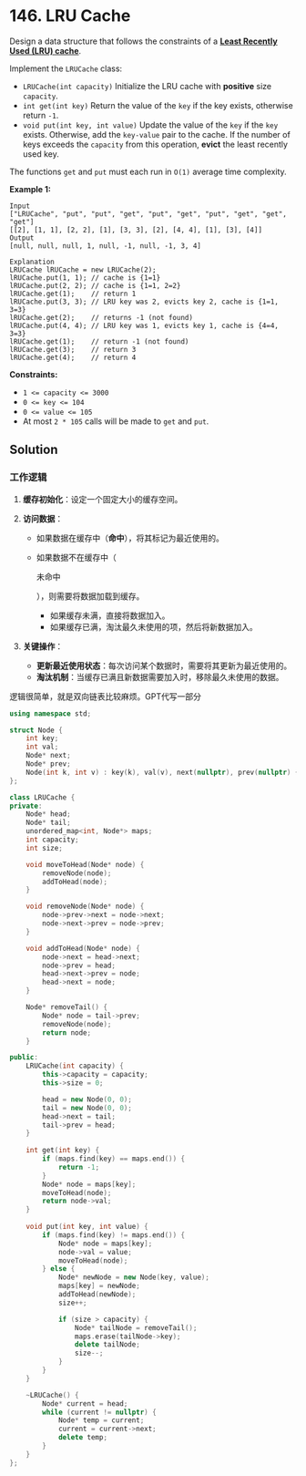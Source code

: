 # 146. LRU Cache

Design a data structure that follows the constraints of a **[Least Recently Used (LRU) cache](https://en.wikipedia.org/wiki/Cache_replacement_policies#LRU)**.

Implement the `LRUCache` class:

- `LRUCache(int capacity)` Initialize the LRU cache with **positive** size `capacity`.
- `int get(int key)` Return the value of the `key` if the key exists, otherwise return `-1`.
- `void put(int key, int value)` Update the value of the `key` if the `key` exists. Otherwise, add the `key-value` pair to the cache. If the number of keys exceeds the `capacity` from this operation, **evict** the least recently used key.

The functions `get` and `put` must each run in `O(1)` average time complexity.

 

**Example 1:**

```
Input
["LRUCache", "put", "put", "get", "put", "get", "put", "get", "get", "get"]
[[2], [1, 1], [2, 2], [1], [3, 3], [2], [4, 4], [1], [3], [4]]
Output
[null, null, null, 1, null, -1, null, -1, 3, 4]

Explanation
LRUCache lRUCache = new LRUCache(2);
lRUCache.put(1, 1); // cache is {1=1}
lRUCache.put(2, 2); // cache is {1=1, 2=2}
lRUCache.get(1);    // return 1
lRUCache.put(3, 3); // LRU key was 2, evicts key 2, cache is {1=1, 3=3}
lRUCache.get(2);    // returns -1 (not found)
lRUCache.put(4, 4); // LRU key was 1, evicts key 1, cache is {4=4, 3=3}
lRUCache.get(1);    // return -1 (not found)
lRUCache.get(3);    // return 3
lRUCache.get(4);    // return 4
```

 

**Constraints:**

- `1 <= capacity <= 3000`
- `0 <= key <= 104`
- `0 <= value <= 105`
- At most `2 * 105` calls will be made to `get` and `put`.

## Solution

### **工作逻辑**

1. **缓存初始化**：设定一个固定大小的缓存空间。

2. **访问数据**：

   - 如果数据在缓存中（**命中**），将其标记为最近使用的。

   - 如果数据不在缓存中（

     未命中

     ），则需要将数据加载到缓存。

     - 如果缓存未满，直接将数据加入。
     - 如果缓存已满，淘汰最久未使用的项，然后将新数据加入。

3. **关键操作**：

   - **更新最近使用状态**：每次访问某个数据时，需要将其更新为最近使用的。
   - **淘汰机制**：当缓存已满且新数据需要加入时，移除最久未使用的数据。

逻辑很简单，就是双向链表比较麻烦。GPT代写一部分

```c++
using namespace std;

struct Node {
    int key;
    int val;
    Node* next;
    Node* prev;
    Node(int k, int v) : key(k), val(v), next(nullptr), prev(nullptr) {}
};

class LRUCache {
private:
    Node* head;
    Node* tail;
    unordered_map<int, Node*> maps;
    int capacity;
    int size;

    void moveToHead(Node* node) {
        removeNode(node);
        addToHead(node);
    }

    void removeNode(Node* node) {
        node->prev->next = node->next;
        node->next->prev = node->prev;
    }

    void addToHead(Node* node) {
        node->next = head->next;
        node->prev = head;
        head->next->prev = node;
        head->next = node;
    }

    Node* removeTail() {
        Node* node = tail->prev;
        removeNode(node);
        return node;
    }

public:
    LRUCache(int capacity) {
        this->capacity = capacity;
        this->size = 0;

        head = new Node(0, 0);
        tail = new Node(0, 0);
        head->next = tail;
        tail->prev = head;
    }
    
    int get(int key) {
        if (maps.find(key) == maps.end()) {
            return -1;
        }
        Node* node = maps[key];
        moveToHead(node);
        return node->val;
    }
    
    void put(int key, int value) {
        if (maps.find(key) != maps.end()) {
            Node* node = maps[key];
            node->val = value;
            moveToHead(node);
        } else {
            Node* newNode = new Node(key, value);
            maps[key] = newNode;
            addToHead(newNode);
            size++;

            if (size > capacity) {
                Node* tailNode = removeTail();
                maps.erase(tailNode->key);
                delete tailNode;
                size--;
            }
        }
    }

    ~LRUCache() {
        Node* current = head;
        while (current != nullptr) {
            Node* temp = current;
            current = current->next;
            delete temp;
        }
    }
};
```

